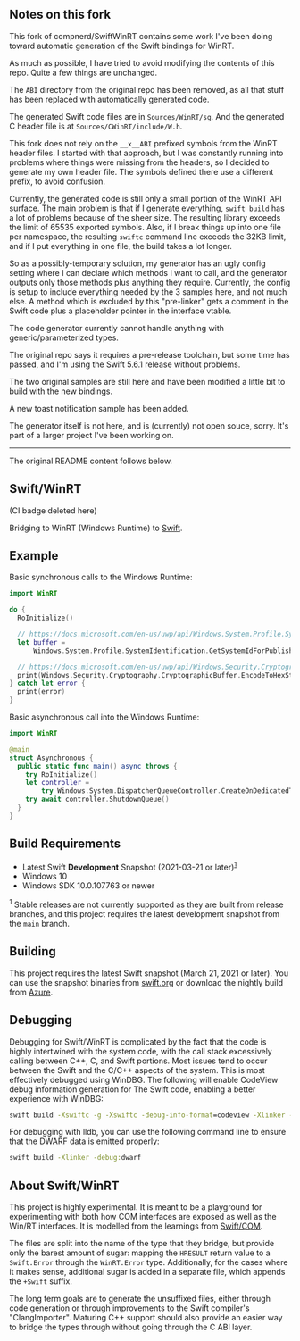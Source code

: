 
Notes on this fork
-----------

This fork of compnerd/SwiftWinRT contains some work
I've been doing toward automatic generation of the
Swift bindings for WinRT.

As much as possible, I have tried to avoid modifying
the contents of this repo.  Quite a few things are
unchanged.

The `ABI` directory from the original repo has been
removed, as all that stuff has been replaced with 
automatically generated code.

The generated Swift code files are in `Sources/WinRT/sg`.
And the generated C header file is at
`Sources/CWinRT/include/W.h`.

This fork does not rely on the `__x__ABI` prefixed
symbols from the WinRT header files.  I started
with that approach, but I was constantly running
into problems where things were missing from
the headers, so I decided to
generate my own header file.
The symbols defined there use a different
prefix, to avoid confusion.

Currently, the generated code is still only a small
portion of the WinRT API surface.  The main problem
is that if I generate everything, `swift build` has a
lot of
problems because of the sheer size.  The resulting library exceeds the limit of 65535 exported
symbols.  Also, if I break things up into one file per
namespace, the resulting `swiftc` command line exceeds
the 32KB limit, and if I put everything in one file,
the build takes a lot longer.

So as a possibly-temporary solution, my generator has
an ugly config setting where I can declare which methods
I want to call, and the generator outputs only those
methods plus anything they require.  Currently,
the config is setup to include everything needed by
the 3 samples here, and not much else.  A method
which is excluded by this "pre-linker" gets a
comment in the Swift code plus a placeholder
pointer in the interface vtable.

The code generator currently cannot handle anything
with generic/parameterized types.

The original repo says it requires a pre-release
toolchain, but some time has passed, and I'm using
the Swift 5.6.1 release without problems.

The two original samples are still here and have been
modified a little bit to build with the new bindings.

A new toast notification sample has been added.

The generator itself is not here, and is (currently)
not open souce, sorry.  It's part of a larger project
I've been working on.

-----------
The original README content follows below.

Swift/WinRT
-----------

(CI badge deleted here)

Bridging to WinRT (Windows Runtime) to [Swift](https://www.swift.org).

## Example

Basic synchronous calls to the Windows Runtime:
```swift
import WinRT

do {
  RoInitialize()

  // https://docs.microsoft.com/en-us/uwp/api/Windows.System.Profile.SystemIdentification?view=winrt-17763
  let buffer =
      Windows.System.Profile.SystemIdentification.GetSystemIdForPublisher()

  // https://docs.microsoft.com/en-us/uwp/api/Windows.Security.Cryptography.CryptographicBuffer?view=winrt-17763
  print(Windows.Security.Cryptography.CryptographicBuffer.EncodeToHexString(buffer.Id))
} catch let error {
  print(error)
}
```

Basic asynchronous call into the Windows Runtime:
```swift
import WinRT

@main
struct Asynchronous {
  public static func main() async throws {
    try RoInitialize()
    let controller =
        try Windows.System.DispatcherQueueController.CreateOnDedicatedThread()
    try await controller.ShutdownQueue()
  }
}
```

## Build Requirements

- Latest Swift **Development** Snapshot (2021-03-21 or later)<sup>[1](#snapshot-requirements)</sup>
- Windows 10
- Windows SDK 10.0.107763 or newer

<sup><a name="snapshot-requirements">1</a></sup> Stable releases are not currently supported as they are built from release branches, and this project requires the latest development snapshot from the `main` branch.<br/>

## Building

This project requires the latest Swift snapshot (March 21, 2021 or later).  You can use the snapshot binaries from
[swift.org](https://swift.org/download#snapshots) or download the nightly build
from [Azure](https://dev.azure.com/compnerd/swift-build/_build?definitionId=7).

## Debugging

Debugging for Swift/WinRT is complicated by the fact that the code is highly
intertwined with the system code, with the call stack excessively calling
between C++, C, and Swift portions.  Most issues tend to occur between the Swift
and the C/C++ aspects of the system.  This is most effectively debugged using
WinDBG.  The following will enable CodeView debug information generation for The
Swift code, enabling a better experience with WinDBG:

```cmd
swift build -Xswiftc -g -Xswiftc -debug-info-format=codeview -Xlinker -debug
```

For debugging with lldb, you can use the following command line to ensure that
the DWARF data is emitted properly:

```cmd
swift build -Xlinker -debug:dwarf
```

## About Swift/WinRT

This project is highly experimental.  It is meant to be a playground for
experimenting with both how COM interfaces are exposed as well as the Win/RT
interfaces.  It is modelled from the learnings from
[Swift/COM](https://github.com/compnerd/swift-com).

The files are split into the name of the type that they bridge, but provide only the barest amount of
sugar: mapping the `HRESULT` return value to a `Swift.Error` through the
`WinRT.Error` type.  Additionally, for the cases where it makes sense,
additional sugar is added in a separate file, which appends the `+Swift` suffix.

The long term goals are to generate the unsuffixed files, either through code
generation or through improvements to the Swift compiler's "ClangImporter".
Maturing C++ support should also provide an easier way to bridge the types
through without going through the C ABI layer.
